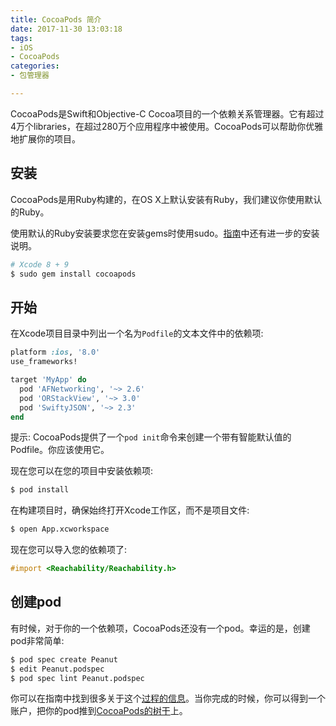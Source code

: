 ```yaml
---
title: CocoaPods 简介
date: 2017-11-30 13:03:18
tags:
- iOS
- CocoaPods
categories:
- 包管理器

---
```


CocoaPods是Swift和Objective-C Cocoa项目的一个依赖关系管理器。它有超过4万个libraries，在超过280万个应用程序中被使用。CocoaPods可以帮助你优雅地扩展你的项目。

<!-- more -->

## 安装

CocoaPods是用Ruby构建的，在OS X上默认安装有Ruby，我们建议你使用默认的Ruby。

使用默认的Ruby安装要求您在安装gems时使用sudo。[指南](https://guides.cocoapods.org/using/getting-started.html#getting-started)中还有进一步的安装说明。

```bash
# Xcode 8 + 9
$ sudo gem install cocoapods
```

## 开始

在Xcode项目目录中列出一个名为`Podfile`的文本文件中的依赖项:

```Ruby
platform :ios, '8.0'
use_frameworks!

target 'MyApp' do
  pod 'AFNetworking', '~> 2.6'
  pod 'ORStackView', '~> 3.0'
  pod 'SwiftyJSON', '~> 2.3'
end
```

提示: CocoaPods提供了一个`pod init`命令来创建一个带有智能默认值的Podfile。你应该使用它。

现在您可以在您的项目中安装依赖项:

```bash
$ pod install
```

在构建项目时，确保始终打开Xcode工作区，而不是项目文件:

```bash
$ open App.xcworkspace
```

现在您可以导入您的依赖项了:

```Objective-C
#import <Reachability/Reachability.h>
```

## 创建pod

有时候，对于你的一个依赖项，CocoaPods还没有一个pod。幸运的是，创建pod非常简单:

```bash
$ pod spec create Peanut
$ edit Peanut.podspec
$ pod spec lint Peanut.podspec
```

你可以在指南中找到很多关于这个[过程的信息](https://guides.cocoapods.org/)。当你完成的时候，你可以得到一个账户，把你的pod推到[CocoaPods的树干](https://guides.cocoapods.org/making/getting-setup-with-trunk.html)上。
